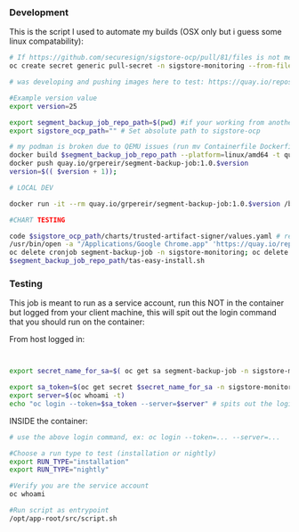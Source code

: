 

### Development

This is the script I used to automate my builds (OSX only but i guess some linux compatability):

```bash
# If https://github.com/securesign/sigstore-ocp/pull/81/files is not merged you will need to create the pull secret, go here: https://console.redhat.com/application-services/trusted-content/artifact-signer and download it
oc create secret generic pull-secret -n sigstore-monitoring --from-file=$HOME/Downloads/pull-secret.json

# was developing and pushing images here to test: https://quay.io/repository/grpereir/segment-backup-job?tab=tags, get the latest tag and set version to be 1 after that

#Example version value
export version=25

export segment_backup_job_repo_path=$(pwd) #if your working from another directory swap this value out
export sigstore_ocp_path="" # Set absolute path to sigstore-ocp

# my podman is broken due to QEMU issues (run mv Containerfile Dockerfile once)
docker build $segment_backup_job_repo_path --platform=linux/amd64 -t quay.io/grpereir/segment-backup-job:1.0.$version
docker push quay.io/grpereir/segment-backup-job:1.0.$version
version=$(( $version + 1));

# LOCAL DEV

docker run -it --rm quay.io/grpereir/segment-backup-job:1.0.$version /bin/bash

#CHART TESTING

code $sigstore_ocp_path/charts/trusted-artifact-signer/values.yaml # replace value
/usr/bin/open -a "/Applications/Google Chrome.app" 'https://quay.io/repository/grpereir/segment-backup-job?tab=tags'
oc delete cronjob segment-backup-job -n sigstore-monitoring; oc delete job segment-backup-job -n sigstore-monitoring
$segment_backup_job_repo_path/tas-easy-install.sh

```

### Testing

This job is meant to run as a service account, run this NOT in the container but logged from your client machine, this will spit out the login command that you should run on the container:

From host logged in:
```bash


export secret_name_for_sa=$( oc get sa segment-backup-job -n sigstore-monitoring -o json | jq ".secrets[1].name" | cut -d "\"" -f 2 )

export sa_token=$(oc get secret $secret_name_for_sa -n sigstore-monitoring -o json | jq .metadata.annotations."\"openshift.io/token-secret.value\"" | cut -d "\"" -f 2)
export server=$(oc whoami -t)
echo "oc login --token=$sa_token --server=$server" # spits out the login command for teh SA, used in terminal 2

```

INSIDE the container:
```bash
# use the above login command, ex: oc login --token=... --server=...

#Choose a run type to test (installation or nightly)
export RUN_TYPE="installation" 
export RUN_TYPE="nightly"

#Verify you are the service account
oc whoami

#Run script as entrypoint
/opt/app-root/src/script.sh
```